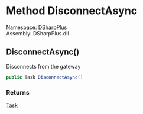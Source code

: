# Method DisconnectAsync

Namespace: [DSharpPlus](DSharpPlus.md)  
Assembly: DSharpPlus.dll

## <a id="DSharpPlus_DiscordClient_DisconnectAsync"></a>DisconnectAsync\(\)

Disconnects from the gateway

```csharp
public Task DisconnectAsync()
```

### Returns

[Task](https://learn.microsoft.com/dotnet/api/system.threading.tasks.task)

